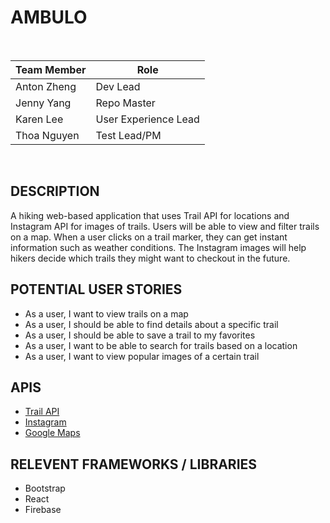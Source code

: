 AMBULO
======
<br />

| Team Member | Role                 |
| ------------| -------------------- |
| Anton Zheng | Dev Lead             |
| Jenny Yang  | Repo Master          |
| Karen Lee   | User Experience Lead |
| Thoa Nguyen | Test Lead/PM         |

<br />

## DESCRIPTION
A hiking web-based application that uses Trail API for locations and Instagram API for images of trails. Users will be able to view and filter trails on a map. When a user clicks on a trail marker, they can get instant information such as weather conditions. The Instagram images will help hikers decide which trails they might want to checkout in the future. 

## POTENTIAL USER STORIES
* As a user, I want to view trails on a map
* As a user, I should be able to find details about a specific trail
* As a user, I should be able to save a trail to my favorites
* As a user, I want to be able to search for trails based on a location
* As a user, I want to view popular images of a certain trail


## APIS
* [Trail API]( https://market.mashape.com/trailapi/trailapi)
* [Instagram](https://www.instagram.com/developer/)
* [Google Maps](https://developers.google.com/maps/)

## RELEVENT FRAMEWORKS / LIBRARIES
* Bootstrap
* React
* Firebase

